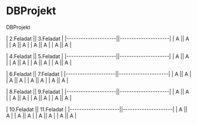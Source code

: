 # DBProjekt
DBProjekt

|      2.Feladat      ||      3.Feladat      |
|---------------------||---------------------|
|   A                  || A                    |
|    A                 ||  A                   |
|     A                ||   A                  |
|      A               ||    A                 |

|      4.Feladat      ||      5.Feladat      |
|---------------------||---------------------|
|          A           ||      A               |
|         A            ||       A              |
|        A             ||        A             |
|           A          ||         A            |

|      6.Feladat      ||      7.Feladat      |
|---------------------||---------------------|
|            A         ||     A                |
|             A        ||    A                 |
|              A       ||   A                  |
|               A      ||  A                   |

|      8.Feladat      ||      9.Feladat      |
|---------------------||---------------------|
|           A          ||              A       |
|            A         ||             A        |
|             A        ||           A          |
|              A       ||            A         |

|      10.Feladat     ||      11.Feladat     |
|---------------------||---------------------|
|         A            ||          A           |
|          A           ||         A            |
|           A          ||        A             |
|            A         ||       A              |
